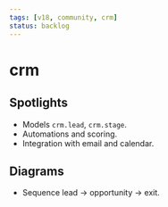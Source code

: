 ```yaml
---
tags: [v18, community, crm]
status: backlog
---
```

# crm

## Spotlights
- Models `crm.lead`, `crm.stage`.
- Automations and scoring.
- Integration with email and calendar.

## Diagrams
- Sequence lead -> opportunity -> exit.




